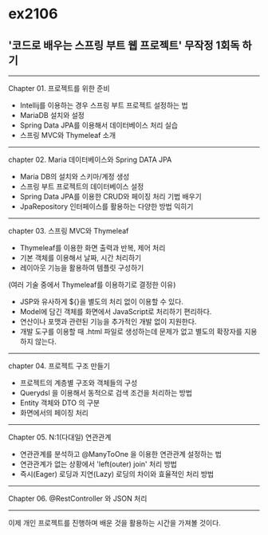 # ex2106
## '코드로 배우는 스프링 부트 웹 프로젝트' 무작정 1회독 하기

-------------
Chapter 01. 프로젝트를 위한 준비
- Intellij를 이용하는 경우 스프링 부트 프로젝트 설정하는 법
- MariaDB 설치와 설정
- Spring Data JPA를 이용해서 데이터베이스 처리 실습
- 스프링 MVC와 Thymeleaf 소개
-------------
chapter 02. Maria 데이터베이스와 Spring DATA JPA
- Maria DB의 설치와 스키마/계정 생성
- 스프링 부트 프로젝트의 데이터베이스 설정
- Spring Data JPA를 이용한 CRUD와 페이징 처리 기법 배우기
- JpaRepository 인터페이스를 활용하는 다양한 방법 익히기
-------------
chapter 03. 스프링 MVC와 Thymeleaf
- Thymeleaf를 이용한 화면 출력과 반복, 제어 처리
- 기본 객체를 이용해서 날짜, 시간 처리하기
- 레이아웃 기능을 활용하여 템플릿 구성하기
  
(여러 기술 중에서 Thymeleaf를 이용하기로 결정한 이유)
- JSP와 유사하게 ${}을 별도의 처리 없이 이용할 수 있다.
- Model에 담긴 객체를 화면에서 JavaScript로 처리하기 편리하다.
- 연산이나 포맷과 관련된 기능을 추가적인 개발 없이 지원한다.
- 개발 도구를 이용할 때 .html 파일로 생성하는데 문제가 없고 별도의 확장자를 지용하지 않는다.
-------------
chapter 04. 프로젝트 구조 만들기
- 프로젝트의 계층별 구조와 객체들의 구성
- Querydsl 을 이용해서 동적으로 검색 조건을 처리하는 방법
- Entity 객체와 DTO 의 구분
- 화면에서의 페이징 처리
-------------
Chapter 05. N:1(다대일) 연관관계
- 연관관계를 분석하고 @ManyToOne 을 이용한 연관관계 설정하는 법
- 연관관계가 없는 상황에서 'left(outer) join' 처리 방법
- 즉시(Eager) 로딩과 지연(Lazy) 로딩의 차이와 효율적인 처리 방법
-------------
Chapter 06. @RestController 와 JSON 처리

-------------
이제 개인 프로젝트를 진행하며 배운 것을 활용하는 시간을 가져볼 것이다.